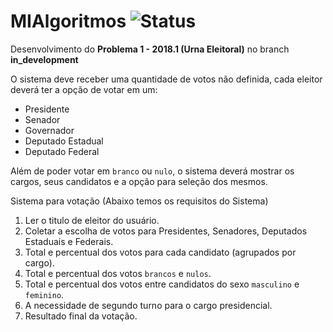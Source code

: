 # MIAlgoritmos ![Status](https://img.shields.io/badge/status-complete-brightgreen.svg)

Desenvolvimento do **Problema 1 - 2018.1 (Urna Eleitoral)** no branch **in_development**

O sistema deve receber uma quantidade de votos não definida, cada eleitor deverá ter a opção de votar em um:

* Presidente
* Senador
* Governador
* Deputado Estadual
* Deputado Federal

Além de poder votar em `branco` ou `nulo`, o sistema deverá mostrar os cargos, seus candidatos e a opção para seleção dos mesmos.

Sistema para votação (Abaixo temos os requisitos do Sistema)

1. Ler o titulo de eleitor do usuário.
2. Coletar a escolha de votos para Presidentes, Senadores, Deputados Estaduais e Federais.
3. Total e percentual dos votos para cada candidato (agrupados por cargo).
4. Total e percentual dos votos `brancos` e `nulos`.
5. Total e percentual dos votos entre candidatos do sexo `masculino` e `feminino`.
5. A necessidade de segundo turno para o cargo presidencial.
6. Resultado final da votação.
